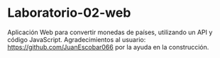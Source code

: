 # Laboratorio-02-web

Aplicación Web para convertir monedas de países, utilizando un API y código JavaScript. 
Agradecimientos al usuario: https://github.com/JuanEscobar066 por la ayuda en la construcción. 
